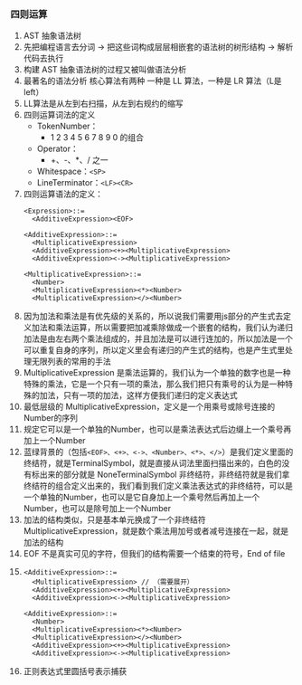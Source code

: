 ### 四则运算
1. AST 抽象语法树
2. 先把编程语言去分词 -> 把这些词构成层层相嵌套的语法树的树形结构 -> 解析代码去执行
3. 构建 AST 抽象语法树的过程又被叫做语法分析
4. 最著名的语法分析 核心算法有两种 一种是 LL 算法，一种是 LR 算法（L是left）
5. LL算法是从左到右扫描，从左到右规约的缩写
6. 四则运算词法的定义
    - TokenNumber：
      - 1 2 3 4 5 6 7 8 9 0 的组合
    - Operator：
      - +、-、*、/ 之一
    - Whitespace：```<SP>```
    - LineTerminator：```<LF><CR>```
7. 四则运算语法的定义：
    ```
    <Expression>::=
      <AdditiveExpression><EOF>
    
    <AdditiveExpression>::=
      <MultiplicativeExpression>
      <AdditiveExpression><+><MultiplicativeExpression>
      <AdditiveExpression><-><MultiplicativeExpression>
    
    <MultiplicativeExpression>::=
      <Number>
      <MultiplicativeExpression><*><Number>
      <MultiplicativeExpression></><Number>
    ```
8. 因为加法和乘法是有优先级的关系的，所以说我们需要用js部分的产生式去定义加法和乘法运算，所以需要把加减乘除做成一个嵌套的结构，我们认为递归加法是由左右两个乘法组成的，并且加法是可以进行连加的，所以加法是一个可以重复自身的序列，所以定义里会有递归的产生式的结构，也是产生式里处理无限列表的常用的手法
9. MultiplicativeExpression 是乘法运算的，我们认为一个单独的数字也是一种特殊的乘法，它是一个只有一项的乘法，那么我们把只有乘号的认为是一种特殊的加法，只有一项的加法，这样方便我们递归的定义表达式
10. 最低层级的 MultiplicativeExpression，定义是一个用乘号或除号连接的Number的序列
11. 规定它可以是一个单独的Number，也可以是乘法表达式后边缀上一个乘号再加上一个Number
12. 蓝绿背景的（包括```<EOF>、<+>、<->、<Number>、<*>、</>```）是我们定义里面的终结符，就是TerminalSymbol，就是直接从词法里面扫描出来的，白色的没有标出来的部分就是 NoneTerminalSymbol 非终结符，非终结符就是我们拿终结符的组合定义出来的，我们看到我们定义乘法表达式的非终结符，可以是一个单独的Number，也可以是它自身加上一个乘号然后再加上一个Number，也可以是除号加上一个Number
13. 加法的结构类似，只是基本单元换成了一个非终结符 MultiplicativeExpression，就是数个乘法用加号或者减号连接在一起，就是加法的结构
14. EOF 不是真实可见的字符，但我们的结构需要一个结束的符号，End of file
15. 
    ```
    <AdditiveExpression>::=
      <MultiplicativeExpression> // （需要展开）
      <AdditiveExpression><+><MultiplicativeExpression>
      <AdditiveExpression><-><MultiplicativeExpression>
    ```
    ```
    <AdditiveExpression>::=
      <Number>
      <MultiplicativeExpression><*><Number>
      <MultiplicativeExpression></><Number>
      <AdditiveExpression><+><MultiplicativeExpression>
      <AdditiveExpression><-><MultiplicativeExpression>
    ```
16. 正则表达式里圆括号表示捕获